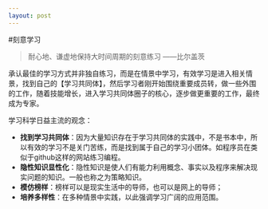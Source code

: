 ```yaml
---
layout: post
---
```


#刻意学习

>耐心地、谦虚地保持大时间周期的刻意练习 ——比尔盖茨

承认最佳的学习方式并非独自练习，而是在情景中学习，有效学习是进入相关情景，找到自己的【学习共同体】，然后学习者刚开始围绕重要成员转，做一些外围的工作，随着技能增长，进入学习共同体圈子的核心，逐步做更重要的工作，最终成为专家。

学习科学日益主流的观念：

- **找到学习共同体**：因为大量知识存在于学习共同体的实践中，不是书本中，所以有效的学习不是关门苦练，而是找到属于自己的学习小团体。如程序员在类似于github这样的网站练习编程。
- **隐性知识显性化**：隐性知识是使人们有能力利用概念、事实以及程序来解决现实问题的知识。一般也称之为策略知识。
- **模仿榜样**：榜样可以是现实生活中的导师，也可以是网上的导师；
- **培养多样性**：在多种情景中实践，以此强调学习广阔的应用范围。